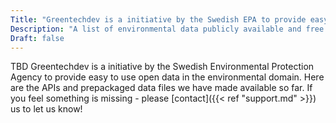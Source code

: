 ```yaml
---
Title: "Greentechdev is a initiative by the Swedish EPA to provide easy to use open data in the environmental domain"
Description: "A list of environmental data publicly available and free to use in the form of APIs and downloadable files (datasets)."
Draft: false
---
```


TBD Greentechdev is a initiative by the Swedish Environmental Protection Agency to provide easy to use open data in the environmental domain. Here are the APIs and prepackaged data files we have made available so far. If you feel something is missing - please [contact]({{< ref "support.md" >}}) us to let us know! 
